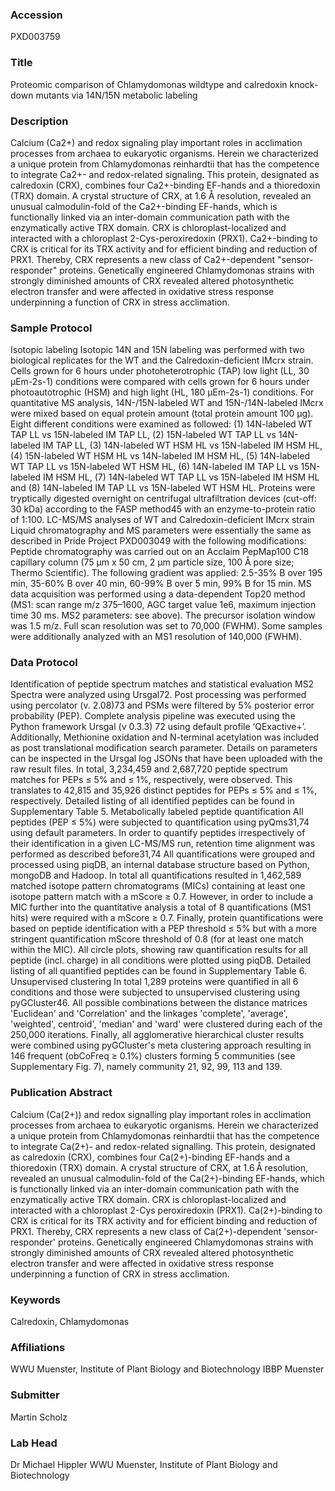 ### Accession
PXD003759

### Title
Proteomic comparison of Chlamydomonas wildtype and calredoxin knock-down mutants via 14N/15N metabolic labeling

### Description
Calcium (Ca2+) and redox signaling play important roles in acclimation processes from archaea to eukaryotic organisms. Herein we characterized a unique protein from Chlamydomonas reinhardtii that has the competence to integrate Ca2+- and redox-related signaling. This protein, designated as calredoxin (CRX), combines four Ca2+-binding EF-hands and a thioredoxin (TRX) domain. A crystal structure of CRX, at 1.6 Å resolution, revealed an unusual calmodulin-fold of the Ca2+-binding EF-hands, which is functionally linked via an inter-domain communication path with the enzymatically active TRX domain. CRX is chloroplast-localized and interacted with a chloroplast 2-Cys-peroxiredoxin (PRX1). Ca2+-binding to CRX is critical for its TRX activity and for efficient binding and reduction of PRX1. Thereby, CRX represents a new class of Ca2+-dependent "sensor-responder" proteins. Genetically engineered Chlamydomonas strains with strongly diminished amounts of CRX revealed altered photosynthetic electron transfer and were affected in oxidative stress response underpinning a function of CRX in stress acclimation.

### Sample Protocol
Isotopic labeling Isotopic 14N and 15N labeling was performed with two biological replicates for the WT and the Calredoxin-deficient IMcrx strain. Cells grown for 6 hours under photoheterotrophic (TAP) low light (LL, 30 µEm-2s-1) conditions were compared with cells grown for 6 hours under photoautotrophic (HSM) and high light (HL, 180 µEm-2s-1) conditions. For quantitative MS analysis, 14N-/15N-labeled WT and 15N-/14N-labeled IMcrx were mixed based on equal protein amount (total protein amount 100 µg). Eight different conditions were examined as followed: (1) 14N-labeled WT TAP LL vs 15N-labeled IM TAP LL, (2) 15N-labeled WT TAP LL vs 14N-labeled IM TAP LL, (3) 14N-labeled WT HSM HL vs 15N-labeled IM HSM HL, (4) 15N-labeled WT HSM HL vs 14N-labeled IM HSM HL, (5) 14N-labeled WT TAP LL vs 15N-labeled WT HSM HL, (6) 14N-labeled IM TAP LL vs 15N-labeled IM HSM HL, (7) 14N-labeled WT TAP LL vs 15N-labeled IM HSM HL and (8) 14N-labeled IM TAP LL vs 15N-labeled WT HSM HL. Proteins were tryptically digested overnight on centrifugal ultrafiltration devices (cut-off: 30 kDa) according to the FASP method45 with an enzyme-to-protein ratio of 1:100.   LC-MS/MS analyses of WT and Calredoxin-deficient IMcrx strain Liquid chromatography and MS parameters were essentially the same as described in Pride Project PXD003049 with the following modifications:  Peptide chromatography was carried out on an Acclaim PepMap100 C18 capillary column (75 µm x 50 cm, 2 µm particle size, 100 Å pore size; Thermo Scientific). The following gradient was applied: 2.5-35% B over 195 min, 35-60% B over 40 min, 60-99% B over 5 min, 99% B for 15 min.  MS data acquisition was performed using a data-dependent Top20 method (MS1: scan range m/z 375–1600, AGC target value 1e6, maximum injection time 30 ms. MS2 parameters: see above). The precursor isolation window was 1.5 m/z. Full scan resolution was set to 70,000 (FWHM). Some samples were additionally analyzed with an MS1 resolution of 140,000 (FWHM).

### Data Protocol
Identification of peptide spectrum matches and statistical evaluation MS2 Spectra were analyzed using Ursgal72. Post processing was performed using percolator (v. 2.08)73 and PSMs were filtered by 5% posterior error probability (PEP). Complete analysis pipeline was executed using the Python framework Ursgal (v 0.3.3) 72 using default profile ‘QExactive+’. Additionally, Methionine oxidation and N-terminal acetylation was included as post translational modification search parameter. Details on parameters can be inspected in the Ursgal log JSONs that have been uploaded with the raw result files. In total, 3,234,459 and 2,687,720 peptide spectrum matches for PEPs ≤ 5% and ≤ 1%, respectively, were observed. This translates to 42,815 and 35,926 distinct peptides for PEPs ≤ 5% and ≤ 1%, respectively. Detailed listing of all identified peptides can be found in Supplementary Table 5.  Metabolically labeled peptide quantification All peptides (PEP ≤ 5%) were subjected to quantification using pyQms31,74 using default parameters. In order to quantify peptides irrespectively of their identification in a given LC-MS/MS run, retention time alignment was performed as described before31,74 All quantifications were grouped and processed using piqDB, an internal database structure based on Python, mongoDB and Hadoop. In total all quantifications resulted in 1,462,589 matched isotope pattern chromatograms (MICs) containing at least one isotope pattern match with a mScore ≥ 0.7. However, in order to include a MIC further into the quantitative analysis a total of 8 quantifications (MS1 hits) were required with a mScore ≥ 0.7. Finally, protein quantifications were based on peptide identification with a PEP threshold ≤ 5% but with a more stringent quantification mScore threshold of 0.8 (for at least one match within the MIC). All circle plots, showing raw quantification results for all peptide (incl. charge) in all conditions were plotted using piqDB. Detailed listing of all quantified  peptides can be found in Supplementary Table 6.  Unsupervised clustering  In total 1,289 proteins were quantified in all 6 conditions and those were subjected to unsupervised clustering using pyGCluster46. All possible combinations between the distance matrices 'Euclidean' and 'Correlation' and the linkages 'complete', 'average', 'weighted', centroid', 'median' and 'ward' were clustered during each of the 250,000 iterations. Finally, all agglomerative hierarchical cluster results were combined using pyGCluster's meta clustering approach resulting in 146 frequent (obCoFreq ≥ 0.1%) clusters forming 5 communities (see Supplementary Fig. 7), namely community 21, 92, 99, 113 and 139.

### Publication Abstract
Calcium (Ca(2+)) and redox signalling play important roles in acclimation processes from archaea to eukaryotic organisms. Herein we characterized a unique protein from Chlamydomonas reinhardtii that has the competence to integrate Ca(2+)- and redox-related signalling. This protein, designated as calredoxin (CRX), combines four Ca(2+)-binding EF-hands and a thioredoxin (TRX) domain. A crystal structure of CRX, at 1.6&#x2009;&#xc5; resolution, revealed an unusual calmodulin-fold of the Ca(2+)-binding EF-hands, which is functionally linked via an inter-domain communication path with the enzymatically active TRX domain. CRX is chloroplast-localized and interacted with a chloroplast 2-Cys peroxiredoxin (PRX1). Ca(2+)-binding to CRX is critical for its TRX activity and for efficient binding and reduction of PRX1. Thereby, CRX represents a new class of Ca(2+)-dependent 'sensor-responder' proteins. Genetically engineered Chlamydomonas strains with strongly diminished amounts of CRX revealed altered photosynthetic electron transfer and were affected in oxidative stress response underpinning a function of CRX in stress acclimation.

### Keywords
Calredoxin, Chlamydomonas

### Affiliations
WWU Muenster, Institute of Plant Biology and Biotechnology
IBBP Muenster

### Submitter
Martin Scholz

### Lab Head
Dr Michael Hippler
WWU Muenster, Institute of Plant Biology and Biotechnology


